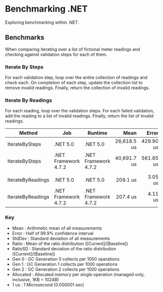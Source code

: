 ﻿# Benchmarking .NET

Exploring benchmarking within .NET.

## Benchmarks
When comparing iterating over a list of fictional meter readings and checking against
validation steps for each of them.

### Iterate By Steps
For each validation step, loop over the entire collection of readings and check each.
On completion of each step, update the collection list to remove invalid readings.
Finally, return the collection of invalid readings.

### Iterate By Readings
For each reading, loop over the validation steps. For each failed validation, add
the reading to a list of invalid readings. Finally, return the list of invalid readings.

|            Method |                  Job |              Runtime |        Mean |     Error |    StdDev | Ratio | RatioSD |   Gen 0 |   Gen 1 |   Gen 2 | Allocated |
|------------------ |--------------------- |--------------------- |------------:|----------:|----------:|------:|--------:|--------:|--------:|--------:|----------:|
|    IterateBySteps |             .NET 5.0 |             .NET 5.0 | 26,618.5 us | 429.90 us | 358.99 us |  0.65 |    0.01 | 31.2500 | 31.2500 | 31.2500 |    418 KB |
|    IterateBySteps | .NET Framework 4.7.2 | .NET Framework 4.7.2 | 40,691.7 us | 561.85 us | 498.07 us |  1.00 |    0.00 |       - |       - |       - |    493 KB |
|                   |                      |                      |             |           |           |       |         |         |         |         |           |
| IterateByReadings |             .NET 5.0 |             .NET 5.0 |    209.1 us |   3.05 us |   2.85 us |  1.01 |    0.02 | 41.5039 | 41.5039 | 41.5039 |    256 KB |
| IterateByReadings | .NET Framework 4.7.2 | .NET Framework 4.7.2 |    207.4 us |   4.11 us |   4.04 us |  1.00 |    0.00 | 41.5039 | 41.5039 | 41.5039 |    257 KB |

### Key
- Mean      : Arithmetic mean of all measurements
- Error     : Half of 99.9% confidence interval
- StdDev    : Standard deviation of all measurements
- Ratio     : Mean of the ratio distribution ([Current]/[Baseline])
- RatioSD   : Standard deviation of the ratio distribution ([Current]/[Baseline])
- Gen 0     : GC Generation 0 collects per 1000 operations
- Gen 1     : GC Generation 1 collects per 1000 operations
- Gen 2     : GC Generation 2 collects per 1000 operations
- Allocated : Allocated memory per single operation (managed only, inclusive, 1KB = 1024B)
- 1 us      : 1 Microsecond (0.000001 sec)
